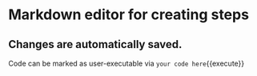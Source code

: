 # Markdown editor for creating steps

## Changes are automatically saved.

Code can be marked as user-executable via `your code here`{{execute}}